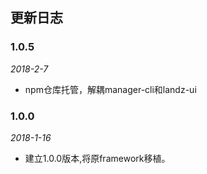 ## 更新日志

### 1.0.5

*2018-2-7*

- npm仓库托管，解耦manager-cli和landz-ui

### 1.0.0

*2018-1-16*

- 建立1.0.0版本,将原framework移植。
